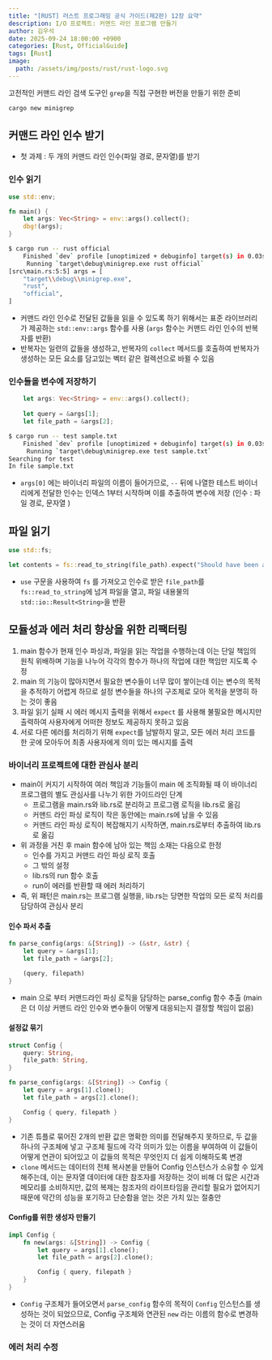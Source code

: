 ```yaml
---
title: "[RUST] 러스트 프로그래밍 공식 가이드(제2판) 12장 요약"
description: I/O 프로젝트: 커맨드 라인 프로그램 만들기
author: 김우석
date: 2025-09-24 18:00:00 +0900
categories: [Rust, OfficialGuide]
tags: [Rust]
image:
  path: /assets/img/posts/rust/rust-logo.svg
---
```



고전적인 커맨드 라인 검색 도구인 `grep`을 직접 구현한 버전을 만들기 위한 준비
```bash
cargo new minigrep
```

## 커맨드 라인 인수 받기
- 첫 과제 : 두 개의 커맨드 라인 인수(파일 경로, 문자열)를 받기 

### 인수 읽기
```rust
use std::env;

fn main() {
    let args: Vec<String> = env::args().collect();
    dbg!(args);
}
```

```bash
$ cargo run -- rust official
    Finished `dev` profile [unoptimized + debuginfo] target(s) in 0.03s
     Running `target\debug\minigrep.exe rust official`
[src\main.rs:5:5] args = [
    "target\\debug\\minigrep.exe",
    "rust",
    "official",
]
```
- 커맨드 라인 인수로 전달된 값들을 읽을 수 있도록 하기 위해서는 표준 라이브러리가 제공하는 `std::env::args` 함수를 사용 (`args` 함수는 커맨드 라인 인수의 반복자를 반환)
- 반복자는 일련의 값들을 생성하고, 반복자의 `collect` 메서드를 호출하여 반복자가 생성하는 모든 요소를 담고있는 벡터 같은 컬렉션으로 바뀔 수 있음

### 인수들을 변수에 저장하기
```rust
    let args: Vec<String> = env::args().collect();
    
    let query = &args[1];
    let file_path = &args[2];
```

```bash
$ cargo run -- test sample.txt
    Finished `dev` profile [unoptimized + debuginfo] target(s) in 0.03s
     Running `target\debug\minigrep.exe test sample.txt`
Searching for test
In file sample.txt
```
- `args[0]` 에는 바이너리 파일의 이름이 들어가므로, `--` 뒤에 나열한 테스트 바이너리에게 전달한 인수는 인덱스 1부터 시작하며 이를 추출하여 변수에 저장 (인수 : 파일 경로, 문자열 )

## 파일 읽기
```rust
use std::fs;

let contents = fs::read_to_string(file_path).expect("Should have been able to read the file");
```
- `use` 구문을 사용하여 `fs` 를 가져오고 인수로 받은 `file_path`를 `fs::read_to_string`에 넘겨 파일을 열고, 파일 내용물의 `std::io::Result<String>`을 반환

## 모듈성과 에러 처리 향상을 위한 리팩터링
1. main 함수가 현재 인수 파싱과, 파일을 읽는 작업을 수행하는데 이는 단일 책임의 원칙 위배하며 기능을 나누어 각각의 함수가 하나의 작업에 대한 책임만 지도록 수정
2. main 의 기능이 많아지면서 필요한 변수들이 너무 많이 쌓이는데 이는 변수의 목적을 추적하기 어렵게 하므로 설정 변수들을 하나의 구조체로 모아 목적을 분명히 하는 것이 좋음
3. 파일 읽기 실패 시 에러 메시지 출력을 위해서 `expect` 를 사용해 불필요한 메시지만 출력하여 사용자에게 어떠한 정보도 제공하지 못하고 있음
4. 서로 다른 에러를 처리하기 위해 `expect`를 남발하지 말고, 모든 에러 처리 코드를 한 곳에 모아두어 최종 사용자에게 의미 있는 메시지를 출력

### 바이너리 프로젝트에 대한 관심사 분리
- main이 커지기 시작하여 여러 책임과 기능들이 main 에 조직화될 때 이 바이너리 프로그램의 별도 관심사를 나누기 위한 가이드라인 단계
    - 프로그램을 main.rs와 lib.rs로 분리하고 프로그램 로직을 lib.rs로 옮김
    - 커맨드 라인 파싱 로직이 작은 동안에는 main.rs에 남을 수 있음
    - 커맨드 라인 파싱 로직이 복잡해지기 시작하면, main.rs로부터 추출하여 lib.rs로 옮김
- 위 과정을 거친 후 main 함수에 남아 있는 책임 소재는 다음으로 한정
    - 인수를 가지고 커맨드 라인 파싱 로직 호출
    - 그 밖의 설정
    - lib.rs의 run 함수 호출
    - run이 에러를 반환할 때 에러 처리하기
- 즉, 위 패턴은 main.rs는 프로그램 실행을, lib.rs는 당면한 작업의 모든 로직 처리를 담당하여 관심사 분리

#### 인수 파서 추출
```rust
fn parse_config(args: &[String]) -> (&str, &str) {
    let query = &args[1];
    let file_path = &args[2];

    (query, filepath)
}
```
- main 으로 부터 커맨드라인 파싱 로직을 담당하는 parse_config 함수 추출 (main은 더 이상 커맨드 라인 인수와 변수들이 어떻게 대응되는지 결정할 책임이 없음)

#### 설정값 묶기
```rust
struct Config {
    query: String,
    file_path: String,
}

fn parse_config(args: &[String]) -> Config {
    let query = args[1].clone();
    let file_path = args[2].clone();

    Config { query, filepath }
}
```
- 기존 튜플로 묶어진 2개의 반환 값은 명확한 의미를 전달해주지 못하므로, 두 값을 하나의 구조체에 넣고 구조체 필드에 각각 의미가 있는 이름을 부여하여 이 값들이 어떻게 연관이 되어있고 이 값들의 목적은 무엇인지 더 쉽게 이해하도록 변경
- `clone` 메서드는 데이터의 전체 복사본을 만들어 Config 인스턴스가 소유할 수 있게 해주는데, 이는 문자열 데이터에 대한 참조자를 저장하는 것이 비해 더 많은 시간과 메모리를 소비하지만, 값의 복제는 참조자의 라이프타임을 관리할 필요가 없어지기 때문에 약간의 성능을 포기하고 단순함을 얻는 것은 가치 있는 절충안

#### Config를 위한 생성자 만들기
```rust
impl Config {
    fn new(args: &[String]) -> Config {
        let query = args[1].clone();
        let file_path = args[2].clone();

        Config { query, filepath }
    }
}
```
- `Config` 구조체가 들어오면서 `parse_config` 함수의 목적이 `Config` 인스턴스를 생성하는 것이 되었으므로, Config 구조체와 연관된 `new` 라는 이름의 함수로 변경하는 것이 더 자연스러움


### 에러 처리 수정